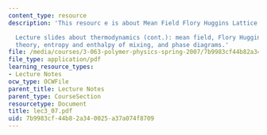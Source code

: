 ```yaml
---
content_type: resource
description: 'This resourc e is about Mean Field Flory Huggins Lattice Theory.

  Lecture slides about thermodynamics (cont.): mean field, Flory Huggins and lattice
  theory, entropy and enthalpy of mixing, and phase diagrams.'
file: /media/courses/3-063-polymer-physics-spring-2007/7b9983cf44b82a340025a37a074f8709_lec3_07.pdf
file_type: application/pdf
learning_resource_types:
- Lecture Notes
ocw_type: OCWFile
parent_title: Lecture Notes
parent_type: CourseSection
resourcetype: Document
title: lec3_07.pdf
uid: 7b9983cf-44b8-2a34-0025-a37a074f8709
---
```

